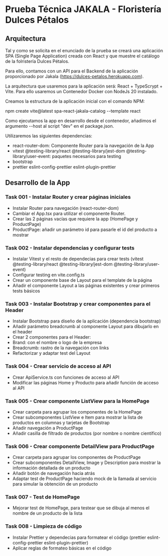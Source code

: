 # Prueba Técnica JAKALA - Floristería Dulces Pétalos

## Arquitectura

Tal y como se solicita en el enunciado de la prueba se creará una aplicación SPA (Single Page Application) creada con React y que muestre el catálogo de la folristería Dulces Pétalos.

Para ello, contamos con un API para el Backend de la aplicación proporcionado por Jakala (https://dulces-petalos.herokuapp.com).

La arquitectura que usaremos para la aplicación será: React + TypeScrypt + Vite. Para ello usaremos un Contenedor Docker con NodeJs 20 instalado.

Creamos la estructura de la aplicación inicial con el comando NPM:

  npm create vite@latest spa-react-jakala-catalog --template react

Como ejecutamos la app en desarrollo desde el contenedor, añadimos el argumento --host al script "dev" en el package.json.

Utilizaremos las siguientes dependencias:

- react-router-dom: Componente Router para la navegación de la App
- vitest @testing-library/react @testing-library/jest-dom @testing-library/user-event: paquetes necesarios para testing
- bootstrap
- prettier eslint-config-prettier eslint-plugin-prettier

## Desarrollo de la App

### Task 001 - Instalar Router y crear páginas iniciales

- Instalar Router para navegación (react-router-dom)
- Cambiar el App.tsx para utilizar el componente Router.
- Crear las 2 páginas vacías que requiere la app (HomePage y ProductPage)
- ProductPage: añadir un parámetro id para pasarle el id del producto a mostrar

### Task 002 - Instalar dependencias y configurar tests

- Instalar Vitest y el resto de dependecias para crear tests (vitest @testing-library/react @testing-library/jest-dom @testing-library/user-event)
- Configurar testing en vite.config.ts
- Crear un componente base de Layout para el template de la página
- Añadir el componente Layout a las páginas existentes y crear primeros tests básicos

### Task 003 - Instalar Bootstrap y crear componentes para el Header

- Instalar Bootstrap para diseño de la aplicación (dependencia bootstrap)
- Añadir parámetro breadcrumb al componente Layout para dibujarlo en el header
- Crear 2 componentes para el Header:
 - Brand: con el nombre o logo de la empresa
 - Breadcrumb: rastro de la navegación con links
- Refactorizar y adaptar test del Layout

### Task 004 - Crear servicio de acceso al API

- Crear ApiService.ts con funciones de acceso al API
- Modificar las páginas Home y Producto para añadir función de acceso al API

### Task 005 - Crear componente ListView para la HomePage

- Crear carpeta para agrupar los componentes de la HomePage
- Crear subcomponentes ListView e Item para mostrar la lista de productos en columnas y tarjetas de Bootstrap
- Añadir navegación a ProductPage
- Añadir casilla de filtrado de productos (por nombre o nombre científico)

### Task 006 - Crear componente DetailView para ProductPage

- Crear carpeta para agrupar los componentes de ProductPage
- Crear subcomponentes DetailView, Image y Description para mostrar la información detallada de un producto
- Añadir botón de navegación hacia atrás
- Adaptar test de ProductPage haciendo mock de la llamada al servicio para simular la obtención de un producto

### Task 007 - Test de HomePage

- Mejorar test de HomePage, para testear que se dibuja al menos el nombre de un producto de la lista

### Task 008 - Limpieza de código

- Instalar Prettier y dependecias para formatear el código (prettier eslint-config-prettier eslint-plugin-prettier)
- Aplicar reglas de formateo básicas en el código